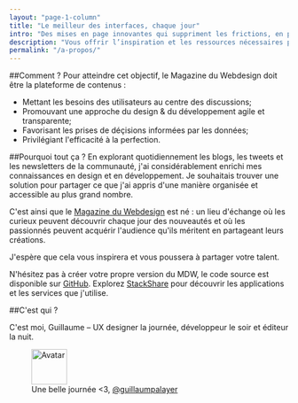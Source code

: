 ```yaml
---
layout: "page-1-column"
title: "Le meilleur des interfaces, chaque jour"
intro: "Des mises en page innovantes qui suppriment les frictions, en passant par les délicieuses micro-interactions des applications mobiles, le design a son importance. L’objectif du Magazine du Webdesign est simple : vous offrir l’inspiration et les ressources nécessaires pour impacter positivement le quotidien de tous grâce au code et au design."
description: "Vous offrir l’inspiration et les ressources nécessaires pour impacter positivement le quotidien de tous grâce au code et au design."
permalink: "/a-propos/"
---
```


##Comment ?
Pour atteindre cet objectif, le Magazine du Webdesign doit être la plateforme de contenus :

* Mettant les besoins des utilisateurs au centre des discussions;
* Promouvant une approche du design & du développement agile et transparente;
* Favorisant les prises de déçisions informées par les données;
* Privilégiant l'efficacité à la perfection.

##Pourquoi tout ça ?
En explorant quotidiennement les blogs, les tweets et les newsletters de la communauté, j'ai considérablement enrichi mes connaissances en design et en développement. Je souhaitais trouver une solution pour partager ce que j'ai appris d'une manière organisée et accessible au plus grand nombre.

C'est ainsi que le [Magazine du Webdesign](http://magazineduwebdesign.com/) est né : un lieu d'échange où les curieux peuvent découvrir chaque jour des nouveautés et où les passionnés peuvent acquérir l'audience qu'ils méritent en partageant leurs créations.

J'espère que cela vous inspirera et vous poussera à partager votre talent.

N'hésitez pas à créer votre propre version du MDW, le code source est disponible sur <a href="https://github.com/MagazineduWebdesign/MagazineduWebdesign.github.io" title="Repo GitHub Magazine du Webdesign" target="_blank">GitHub</a>. Explorez <a href="http://stackshare.io/MagazineduWebdesign/magazine-du-webdesign" title="stackshare.io" target="_blank">StackShare</a> pour découvrir les applications et les services que j'utilise.

##C'est qui ?

C'est moi, Guillaume &ndash; UX designer la journée, développeur le soir et éditeur la nuit.

<figure class="text-center">
  <img class="rounded-img-d64 mod-avatar" src="{{ site.author.avatar | prepend:'https://s3-eu-west-1.amazonaws.com/mdw-images/large/' }}" alt="Avatar" width="64" height="64">
  <figcaption>Une belle journée <3, <a href="https://twitter.com/guillaumpalayer" title="Twitter @guillaumpalayer" target="_blank">@guillaumpalayer</a></figcaption>
</figure>

